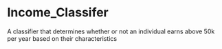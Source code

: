 # Income_Classifer
 A classifier that determines whether or not an individual earns above 50k per year based on their characteristics

